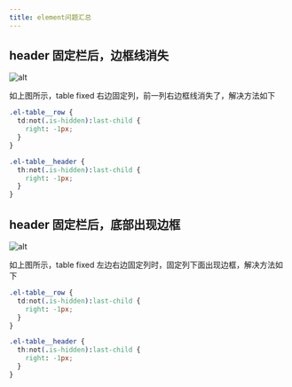 ```yaml
---
title: element问题汇总
---
```


## header 固定栏后，边框线消失

![alt](/images/element/01.png)

如上图所示，table fixed 右边固定列，前一列右边框线消失了，解决方法如下

```css
.el-table__row {
  td:not(.is-hidden):last-child {
    right: -1px;
  }
}

.el-table__header {
  th:not(.is-hidden):last-child {
    right: -1px;
  }
}
```

## header 固定栏后，底部出现边框

![alt](/images/element/02.png)

如上图所示，table fixed 左边右边固定列时，固定列下面出现边框，解决方法如下

```css
.el-table__row {
  td:not(.is-hidden):last-child {
    right: -1px;
  }
}

.el-table__header {
  th:not(.is-hidden):last-child {
    right: -1px;
  }
}
```
